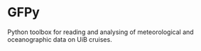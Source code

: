 # GFPy
Python toolbox for reading and analysing of meteorological and oceanographic data on UiB cruises.
